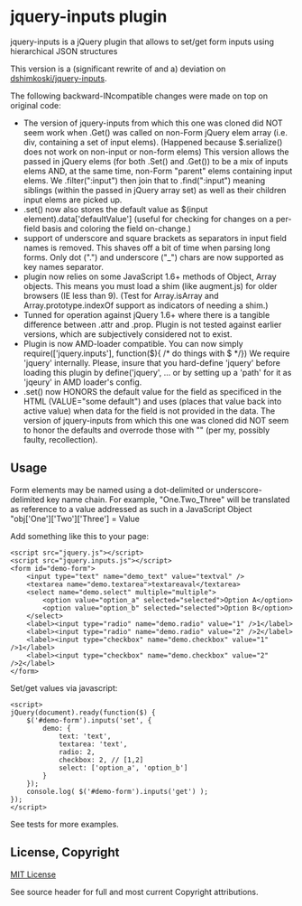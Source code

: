 # jquery-inputs plugin

jquery-inputs is a jQuery plugin that allows to set/get form inputs using hierarchical JSON structures

This version is a (significant rewrite of and a) deviation on [dshimkoski/jquery-inputs](http://github.com/dshimkoski/jquery-inputs/ "dshimkoski/jquery-inputs"). 

The following backward-INcompatible changes were made on top on original code:

*   The version of jquery-inputs from which this one was cloned did NOT seem work when .Get() was called on non-Form jQuery elem array (i.e. div, containing a set of input elems). (Happened because $.serialize() does not work on non-input or non-form elems)
    This version allows the passed in jQuery elems (for both .Set() and .Get()) to be a mix of inputs elems AND, at the same time, non-Form "parent" elems containing input elems. We .filter(":input") then join that to .find(":input") meaning siblings (within the passed in jQuery array set) as well as their children input elems are picked up.
*   .set() now also stores the default value as $(input element).data['defaultValue'] (useful for checking for changes on a per-field basis and coloring the field on-change.)
*   support of underscore and square brackets as separators in input field names is removed. This shaves off a bit of time when parsing long forms. Only dot (".") and underscore ("_") chars are now supported as key names separator.
*   plugin now relies on some JavaScript 1.6+ methods of Object, Array objects. This means you must load a shim (like augment.js) for older browsers (IE less than 9). (Test for Array.isArray and Array.prototype.indexOf support as indicators of needing a shim.)
*   Tunned for operation against jQuery 1.6+ where there is a tangible difference between .attr and .prop. Plugin is not tested against earlier versions, which are subjectively considered not to exist.
*   Plugin is now AMD-loader compatible. You can now simply require(['jquery.inputs'], function($){ /* do things with $ */}) We require 'jquery' internally. Please, insure that you hard-define 'jquery' before loading this plugin by define('jquery', ...   or by setting up a 'path' for it as 'jqeury' in AMD loader's config.
*   .set() now HONORS the default value for the field as specificed in the HTML (VALUE="some default") and uses (places that value back into active value) when data for the field is not provided in the data. 
    The version of jquery-inputs from which this one was cloned did NOT seem to honor the defaults and overrode those with "" (per my, possibly faulty, recollection).

## Usage

Form elements may be named using a dot-delimited or underscore-delimited key name chain. 
For example, "One.Two_Three" will be translated as reference to a value addressed as such in
a JavaScript Object "obj['One']['Two']['Three'] = Value

Add something like this to your page:


	<script src="jquery.js"></script>
	<script src="jquery.inputs.js"></script>
	<form id="demo-form">
		<input type="text" name="demo_text" value="textval" />
		<textarea name="demo.textarea">textareaval</textarea>
		<select name="demo.select" multiple="multiple">
			<option value="option_a" selected="selected">Option A</option>
			<option value="option_b" selected="selected">Option B</option>
		</select>
		<label><input type="radio" name="demo.radio" value="1" />1</label>
		<label><input type="radio" name="demo.radio" value="2" />2</label>
		<label><input type="checkbox" name="demo.checkbox" value="1" />1</label>
		<label><input type="checkbox" name="demo.checkbox" value="2" />2</label>
	</form>


Set/get values via javascript:


	<script>
	jQuery(document).ready(function($) {
		$('#demo-form').inputs('set', {
			demo: {
				text: 'text',
				textarea: 'text',
				radio: 2,
				checkbox: 2, // [1,2]
				select: ['option_a', 'option_b']
			}
		});
		console.log( $('#demo-form').inputs('get') );
	});
	</script>


See tests for more examples.

## License, Copyright

[MIT License](http://www.opensource.org/licenses/mit-license.php)

See source header for full and most current Copyright attributions.
